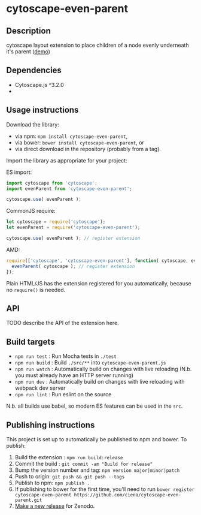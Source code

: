 cytoscape-even-parent
================================================================================


## Description

cytoscape layout extension to place children of a node evenly underneath it&#39;s parent ([demo](https://ciena.github.io/cytoscape-even-parent))

## Dependencies

 * Cytoscape.js ^3.2.0
 * <List your dependencies here please>


## Usage instructions

Download the library:
 * via npm: `npm install cytoscape-even-parent`,
 * via bower: `bower install cytoscape-even-parent`, or
 * via direct download in the repository (probably from a tag).

Import the library as appropriate for your project:

ES import:

```js
import cytoscape from 'cytoscape';
import evenParent from 'cytoscape-even-parent';

cytoscape.use( evenParent );
```

CommonJS require:

```js
let cytoscape = require('cytoscape');
let evenParent = require('cytoscape-even-parent');

cytoscape.use( evenParent ); // register extension
```

AMD:

```js
require(['cytoscape', 'cytoscape-even-parent'], function( cytoscape, evenParent ){
  evenParent( cytoscape ); // register extension
});
```

Plain HTML/JS has the extension registered for you automatically, because no `require()` is needed.


## API

TODO describe the API of the extension here.


## Build targets

* `npm run test` : Run Mocha tests in `./test`
* `npm run build` : Build `./src/**` into `cytoscape-even-parent.js`
* `npm run watch` : Automatically build on changes with live reloading (N.b. you must already have an HTTP server running)
* `npm run dev` : Automatically build on changes with live reloading with webpack dev server
* `npm run lint` : Run eslint on the source

N.b. all builds use babel, so modern ES features can be used in the `src`.


## Publishing instructions

This project is set up to automatically be published to npm and bower.  To publish:

1. Build the extension : `npm run build:release`
1. Commit the build : `git commit -am "Build for release"`
1. Bump the version number and tag: `npm version major|minor|patch`
1. Push to origin: `git push && git push --tags`
1. Publish to npm: `npm publish .`
1. If publishing to bower for the first time, you'll need to run `bower register cytoscape-even-parent https://github.com/ciena/cytoscape-even-parent.git`
1. [Make a new release](https://github.com/ciena/cytoscape-even-parent/releases/new) for Zenodo.
